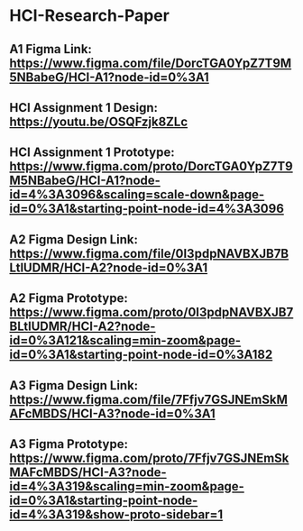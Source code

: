 # HCI-Research-Paper

## A1 Figma Link: https://www.figma.com/file/DorcTGA0YpZ7T9M5NBabeG/HCI-A1?node-id=0%3A1

## HCI Assignment 1 Design: https://youtu.be/OSQFzjk8ZLc

## HCI Assignment 1 Prototype: https://www.figma.com/proto/DorcTGA0YpZ7T9M5NBabeG/HCI-A1?node-id=4%3A3096&scaling=scale-down&page-id=0%3A1&starting-point-node-id=4%3A3096

## A2 Figma Design Link: https://www.figma.com/file/0I3pdpNAVBXJB7BLtlUDMR/HCI-A2?node-id=0%3A1

## A2 Figma Prototype: https://www.figma.com/proto/0I3pdpNAVBXJB7BLtlUDMR/HCI-A2?node-id=0%3A121&scaling=min-zoom&page-id=0%3A1&starting-point-node-id=0%3A182

## A3 Figma Design Link: https://www.figma.com/file/7Ffjv7GSJNEmSkMAFcMBDS/HCI-A3?node-id=0%3A1

## A3 Figma Prototype: https://www.figma.com/proto/7Ffjv7GSJNEmSkMAFcMBDS/HCI-A3?node-id=4%3A319&scaling=min-zoom&page-id=0%3A1&starting-point-node-id=4%3A319&show-proto-sidebar=1





